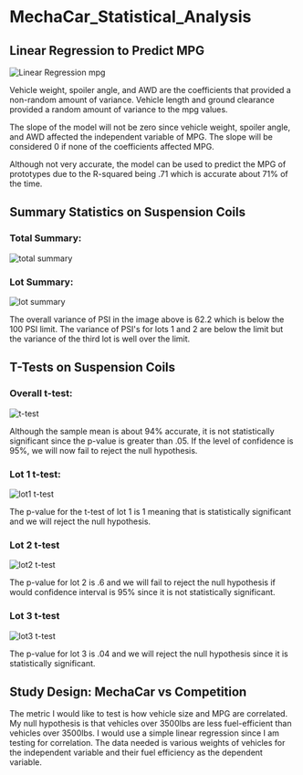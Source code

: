 # MechaCar_Statistical_Analysis

## Linear Regression to Predict MPG

![Linear Regression mpg](https://user-images.githubusercontent.com/87910875/145454872-62172b81-9234-40ef-8f04-c7f06845248a.png)


Vehicle weight, spoiler angle, and AWD are the coefficients that provided a non-random amount of variance. Vehicle length and ground clearance provided a random amount of variance to the mpg values.

The slope of the model will not be zero since vehicle weight, spoiler angle, and AWD affected the independent variable of MPG. The slope will be considered 0 if none of the coefficients affected MPG.

Although not very accurate, the model can be used to predict the MPG of prototypes due to the R-squared being .71 which is accurate about 71% of the time.

## Summary Statistics on Suspension Coils

### Total Summary: 

![total summary](https://user-images.githubusercontent.com/87910875/145457731-1d3e617a-1523-4d6a-b396-81d79d90a50e.png)

### Lot Summary: 

![lot summary](https://user-images.githubusercontent.com/87910875/145457744-dae99db9-637d-4cec-96a9-5184172d87cb.png)

The overall variance of PSI in the image above is 62.2 which is below the 100 PSI limit. The variance of PSI's for lots 1 and 2 are below the limit but the variance of the third lot is well over the limit. 

## T-Tests on Suspension Coils

### Overall t-test:
![t-test](https://user-images.githubusercontent.com/87910875/145485972-8d1724a8-3378-42ba-8dc3-84bc2d5bf634.png)

Although the sample mean is about 94% accurate, it is not statistically significant since the p-value is greater than .05. If the level of confidence is 95%, we will now fail to reject the null hypothesis.

### Lot 1 t-test:

![lot1 t-test](https://user-images.githubusercontent.com/87910875/145487692-1844e74d-ad8e-4955-85c0-71e94cf08ae0.png)

The p-value for the t-test of lot 1 is 1 meaning that is statistically significant and we will reject the null hypothesis. 

### Lot 2 t-test

![lot2 t-test](https://user-images.githubusercontent.com/87910875/145487981-c806d736-0e92-4135-a07e-eb2e1e7fad00.png)

The p-value for lot 2 is .6 and we will fail to reject the null hypothesis if would confidence interval is 95% since it is not statistically significant.


### Lot 3 t-test

![lot3 t-test](https://user-images.githubusercontent.com/87910875/145488194-9df3d512-c937-437e-83af-66dd3d808da3.png)

The p-value for lot 3 is .04 and we will reject the null hypothesis since it is statistically significant. 

## Study Design: MechaCar vs Competition

The metric I would like to test is how vehicle size and MPG are correlated. My null hypothesis is that vehicles over 3500lbs are less fuel-efficient than vehicles over 3500lbs. I would use a simple linear regression since I am testing for correlation. The data needed is various weights of vehicles for the independent variable and their fuel efficiency as the dependent variable.
